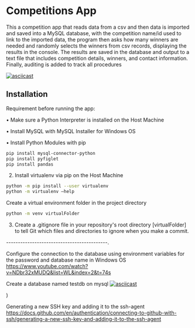 # Competitions App

This a competition app that reads data from a csv and then data is imported and saved into a MySQL database, with the competition name/id used to link to the imported data, the program then asks how many winners are needed and randomly selects the winners from csv records, displaying the results in the console. The results are saved in the database and output to a text file that includes competition details, winners, and contact information. Finally, auditing is added to track all procedures

[![asciicast](https://asciinema.org/a/P4RBJlEUdZ3UeMqgp1joEdSk5.svg)](https://asciinema.org/a/P4RBJlEUdZ3UeMqgp1joEdSk5)

## Installation

Requirement before running the app:

•	Make sure a Python Interpreter is installed on the    Host Machine

•	Install MySQL with MySQL Installer for Windows OS


•	Install Python Modules with pip

```bash
pip install mysql-connector-python
pip install pyfiglet
pip install pandas
```
2. Install virtualenv via pip on the Host Machine

```bash
python -m pip install --user virtualenv
python -m virtualenv –help
```

Create a virtual environment folder in the project directory
```bash
python -m venv virtualFolder
```

3. Create a .gitignore file in your repository's root directory [virtualFolder] to tell Git which files and directories to ignore when you make a commit.

-------------------------------------------.

Configure the connection to the database using environment variables for the password and database name in Windows OS
https://www.youtube.com/watch?v=NDbr32xMUDQ&list=WL&index=2&t=74s

Create a database named testdb on mysql
[![asciicast](https://asciinema.org/a/4uLsIrbIwSVi9wJ6tp9Zpox7k.svg)](https://asciinema.org/a/4uLsIrbIwSVi9wJ6tp9Zpox7k)


)

Generating a new SSH key and adding it to the ssh-agent 
https://docs.github.com/en/authentication/connecting-to-github-with-ssh/generating-a-new-ssh-key-and-adding-it-to-the-ssh-agent




